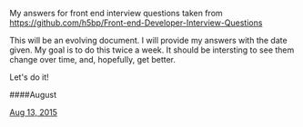 My answers for front end interview questions taken from https://github.com/h5bp/Front-end-Developer-Interview-Questions

This will be an evolving document. I will provide my answers with the date given. My goal is to do this twice a week.  It should be intersting to see them change over time, and, hopefully, get better.

Let's do it!

####August

[Aug 13, 2015](https://github.com/greg99799/front_end_interview_questions/blob/master/answers/8_13_2015.md)



